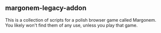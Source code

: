 ## margonem-legacy-addon

This is a collection of scripts for a polish browser game called Margonem. You likely won't find them of any use, unless you play that game.
